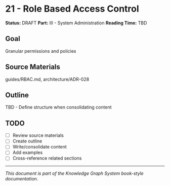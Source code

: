 # 21 - Role Based Access Control

**Status:** DRAFT
**Part:** III - System Administration
**Reading Time:** TBD

## Goal

Granular permissions and policies

## Source Materials

guides/RBAC.md, architecture/ADR-028

## Outline

TBD - Define structure when consolidating content

## TODO

- [ ] Review source materials
- [ ] Create outline
- [ ] Write/consolidate content
- [ ] Add examples
- [ ] Cross-reference related sections

---

*This document is part of the Knowledge Graph System book-style documentation.*
